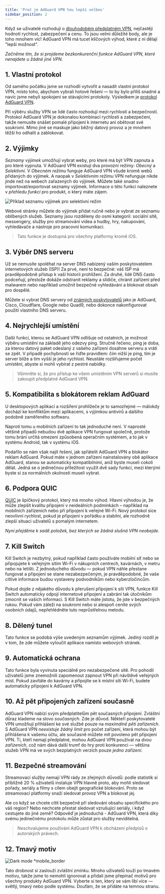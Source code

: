 ```yaml
---
title: 'Proč je AdGuard VPN tou lepší volbou'
sidebar_position: 2
---
```


Když se uživatelé rozhodují o [dlouhodobém předplatném VPN](subscription.md), nejčastěji hodnotí rychlost, zabezpečení a cenu. To jsou velmi důležité body, ale je toho mnohem víc! AdGuard VPN má tucet klíčových výhod, které z ní dělají "lepší možnost".

*Začněme tím, že si projdeme bezkonkurenční funkce AdGuard VPN, které nenajdete u žádné jiné VPN.*

## 1. Vlastní protokol

Od samého počátku jsme se rozhodli vytvořit a nasadit vlastní protokol VPN, místo toho, abychom vybrali hotové řešení — to by bylo příliš snadné a navíc jsme nebyli spokojeni se stávajícími protokoly. Výsledkem je [protokol AdGuard VPN](adguard-vpn-protocol.mdx).

Při výběru služby VPN se lidé často rozhodují mezi rychlostí a bezpečností. Protokol AdGuard VPN je dokonalou kombinací rychlosti a zabezpečení, takže nemusíte snášet pomalé připojení k internetu ani obětovat své soukromí. Mimo jiné se maskuje jako běžný datový provoz a je mnohem těžší ho odhalit a zablokovat.

## 2. Výjimky

*Seznamy výjimek* umožňují vybrat weby, pro které má být VPN zapnuta a pro které vypnuta. V AdGuard VPN existují dva provozní režimy: *Obecný* a *Selektivní*. V *Obecném režimu* funguje AdGuard VPN všude kromě webů přidaných do výjimek. A naopak v *Selektivním režimu* VPN nefunguje nikde jinde než na webech zařazených do výjimek. Můžete také snadno importovat/exportovat seznamy výjimek. Informace o této funkci naleznete v *přehledu funkcí* pro produkt, o který máte zájem.

![Příklad seznamu výjimek pro selektivní režim](https://cdn.adguardvpn.com/public/Adguard/Blog/vpn_export_exclusions.png)

Webové stránky můžete do výjimek přidat ručně nebo je vybrat ze seznamu oblíbených služeb. Seznamy jsou rozděleny do osmi kategorií: sociální sítě, messengery, služby pro streamování videa a hudby, hry, nakupování, vyhledávače a nástroje pro pracovní komunikaci.

> Tato funkce je dostupná pro všechny platformy kromě iOS.

## 3. Výběr DNS serveru

Už se nemusíte spoléhat na server DNS nabízený vaším poskytovatelem internetových služeb (ISP)! Za prvé, není to bezpečné: váš ISP má pravděpodobně přístup k vaší historii prohlížení. Za druhé, lidé DNS často podceňují, přestože dokáže odstranit reklamy a slídiče, chránit zařízení před malwarem nebo například umožnit bezpečné vyhledávání a blokovat obsah pro dospělé.

Můžete si vybrat DNS servery od [známých poskytovatelů](https://adguard-dns.io/kb/general/dns-providers/) jako je AdGuard, Cisco, Cloudflare, Google nebo Quad9, nebo dokonce nakonfigurovat použití vlastního DNS serveru.

## 4. Nejrychlejší umístění

Další funkcí, kterou se AdGuard VPN odlišuje od ostatních, je možnost výběru umístění na základě jeho odezvy ping. Stručně řečeno, ping je doba, za kterou datový paket odeslaný z vašeho zařízení dosáhne serveru a vrátí se zpět. V případě pochybností se řiďte pravidlem: čím nižší je ping, tím je server blíže a tím vyšší je jeho rychlost. Neustále rozšiřujeme počet umístění, abyste si mohli vybírat z pestré nabídky.

> Všimněte si, že pro přístup ke všem umístěním VPN serverů si musíte zakoupit předplatné AdGuard VPN.

## 5. Kompatibilita s blokátorem reklam AdGuard

U desktopových aplikací a rozšíření prohlížeče je to samozřejmé — málokdy dochází ke konfliktům mezi aplikacemi, s výjimkou antivirů a dalšího podobně zaměřeného softwaru.

Naproti tomu u mobilních zařízení to tak jednoduché není. V naprosté většině případů nebudou dvě aplikace VPN fungovat společně, protože tomu brání určitá omezení způsobená operačním systémem, a to jak v systému Android, tak v systému iOS.

Podařilo se nám však najít řešení, jak spřátelit AdGuard VPN a blokátor reklam AdGuard. Pokud máte v jednom zařízení nainstalovány obě aplikace AdGuard, stanou se automaticky kompatibilními, aniž byste museli cokoli dělat. Jedná se o jedinečnou příležitost využít dvě sady funkcí, mezi kterými byste si za normálních okolností museli vybrat.

## 6. Podpora QUIC

[QUIC](https://adguard.com/blog/dns-over-quic.html) je špičkový protokol, který má mnoho výhod. Hlavní výhodou je, že může zlepšit kvalitu připojení v neideálních podmínkách – například na mobilních zařízeních nebo při připojení k veřejné Wi-Fi. Nový protokol sice neovlivní rychlost, pokud je připojení v pořádku a stabilní, ale rozhodně zlepší situaci uživatelů s pomalým internetem.

*Nyní přejděme k sadě položek, bez kterých se žádná slušná VPN neobejde.*

## 7. Kill Switch

Kill Switch je nezbytný, pokud například často používáte mobilní síť nebo se připojujete k veřejným sítím Wi-Fi v nákupních centrech, kavárnách, v metru nebo na letišti. Z jednoduchého důvodu — pokud VPN náhle přestane fungovat a připojení se stane nezabezpečeným, je pravděpodobné, že vaše citlivé informace budou vystaveny podvodníkům nebo kyberzločincům.

Pokud dojde z nějakého důvodu k přerušení připojení k síti VPN, funkce Kill Switch automaticky odpojí internetové připojení a zabrání tak útočníkům zmocnit se vašich informací. S Kill Switch máte jistotu, že jste v bezpečných rukou. Pokud vám záleží na soukromí nebo si alespoň ceníte svých osobních údajů, nepřehlédněte tuto neprůstřelnou metodu.

## 8. Dělený tunel

Tato funkce se podobá výše uvedeným seznamům výjimek. Jediný rozdíl je v tom, že zde můžete vyloučit aplikace namísto webových stránek.

## 9. Automatická ochrana

Tato funkce byla vyvinuta speciálně pro nezabezpečené sítě. Pro pohodlí uživatelů jsme znemožnili zapomenout zapnout VPN při návštěvě veřejných míst. Pokud zavítáte do kavárny a připojíte se k místní síti Wi-Fi, budete automaticky připojeni k AdGuard VPN.

## 10. Až pět připojených zařízení současně

AdGuard VPN nabízí svým předplatitelům pět současných připojení. Zvláštní důraz klademe na slovo *současných*. Zde je důvod. Někteří poskytovatelé VPN umožňují přihlášení ke své službě pouze na *maximálně pěti zařízeních*. S AdGuard VPN *neexistuje žádný limit* pro počet zařízení, která mohou být přihlášena k vašemu účtu, ale současně můžete mít povoleno pět připojení VPN. Ti, kteří nemají předplatné, mohou AdGuard VPN používat na *dvou zařízeních*, což nám dává další trumf do hry proti konkurenci — většina služeb VPN má ve svých bezplatných verzích pouze *jedno zařízení*.

## 11. Bezpečné streamování

Streamovací služby nemají VPN rády ze zřejmých důvodů: podle statistik si přibližně 20 % uživatelů instaluje VPN hlavně proto, aby mohli sledovat pořady, seriály a filmy s cílem obejít geografické blokování. Proto se streamovací platformy snaží sledovat provoz VPN a blokovat jej.

Ale co když se chcete cítit bezpečně při sledování obsahu specifického pro váš region? Nebo nechcete přestat sledovat vzrušující seriály, i když cestujete do jiné země? Odpověď je jednoduchá - AdGuard VPN, která díky svému jedinečnému protokolu může zůstat pro služby neviditelná.

> Neschvalujeme používání AdGuard VPN k obcházení předpisů o autorských právech.

## 12. Tmavý motiv

![Dark mode *mobile_border](https://cdn.adguardvpn.com/public/Adguard/Blog/vpn/main_en_black.png)

Tato drobnost si zaslouží zvláštní zmínku. Mnoho uživatelů touží po tmavém motivu, takže jsme to nemohli ignorovat a přidali jsme přepínač motivů pro všechny produkty AdGuard VPN. Vyberte si ten, který se vám líbí více — světlý, tmavý nebo podle systému. Doufám, že se přidáte na temnou stranu.
